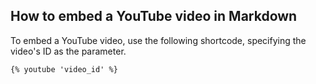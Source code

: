 ## How to embed a YouTube video in Markdown

To embed a YouTube video, use the following shortcode, specifying the video's ID as the parameter.  

```markdown
{% youtube 'video_id' %}
```
